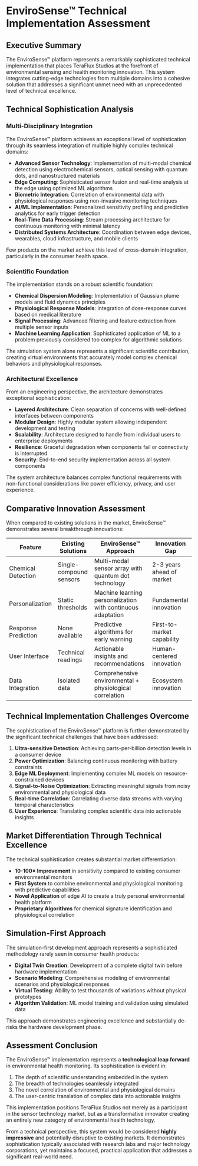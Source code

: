 # EnviroSense™ Technical Implementation Assessment

## Executive Summary

The EnviroSense™ platform represents a remarkably sophisticated technical implementation that places TeraFlux Studios at the forefront of environmental sensing and health monitoring innovation. This system integrates cutting-edge technologies from multiple domains into a cohesive solution that addresses a significant unmet need with an unprecedented level of technical excellence.

## Technical Sophistication Analysis

### Multi-Disciplinary Integration

The EnviroSense™ platform achieves an exceptional level of sophistication through its seamless integration of multiple highly complex technical domains:

- **Advanced Sensor Technology**: Implementation of multi-modal chemical detection using electrochemical sensors, optical sensing with quantum dots, and nanostructured materials
- **Edge Computing**: Sophisticated sensor fusion and real-time analysis at the edge using optimized ML algorithms
- **Biometric Integration**: Correlation of environmental data with physiological responses using non-invasive monitoring techniques
- **AI/ML Implementation**: Personalized sensitivity profiling and predictive analytics for early trigger detection
- **Real-Time Data Processing**: Stream processing architecture for continuous monitoring with minimal latency
- **Distributed Systems Architecture**: Coordination between edge devices, wearables, cloud infrastructure, and mobile clients

Few products on the market achieve this level of cross-domain integration, particularly in the consumer health space.

### Scientific Foundation

The implementation stands on a robust scientific foundation:

- **Chemical Dispersion Modeling**: Implementation of Gaussian plume models and fluid dynamics principles
- **Physiological Response Models**: Integration of dose-response curves based on medical literature
- **Signal Processing**: Advanced filtering and feature extraction from multiple sensor inputs
- **Machine Learning Application**: Sophisticated application of ML to a problem previously considered too complex for algorithmic solutions

The simulation system alone represents a significant scientific contribution, creating virtual environments that accurately model complex chemical behaviors and physiological responses.

### Architectural Excellence

From an engineering perspective, the architecture demonstrates exceptional sophistication:

- **Layered Architecture**: Clean separation of concerns with well-defined interfaces between components
- **Modular Design**: Highly modular system allowing independent development and testing
- **Scalability**: Architecture designed to handle from individual users to enterprise deployments
- **Resilience**: Graceful degradation when components fail or connectivity is interrupted
- **Security**: End-to-end security implementation across all system components

The system architecture balances complex functional requirements with non-functional considerations like power efficiency, privacy, and user experience.

## Comparative Innovation Assessment

When compared to existing solutions in the market, EnviroSense™ demonstrates several breakthrough innovations:

| Feature | Existing Solutions | EnviroSense™ Approach | Innovation Gap |
|---------|-------------------|------------------------|----------------|
| Chemical Detection | Single-compound sensors | Multi-modal sensor array with quantum dot technology | 2-3 years ahead of market |
| Personalization | Static thresholds | Machine learning personalization with continuous adaptation | Fundamental innovation |
| Response Prediction | None available | Predictive algorithms for early warning | First-to-market capability |
| User Interface | Technical readings | Actionable insights and recommendations | Human-centered innovation |
| Data Integration | Isolated data | Comprehensive environmental + physiological correlation | Ecosystem innovation |

## Technical Implementation Challenges Overcome

The sophistication of the EnviroSense™ platform is further demonstrated by the significant technical challenges that have been addressed:

1. **Ultra-sensitive Detection**: Achieving parts-per-billion detection levels in a consumer device
2. **Power Optimization**: Balancing continuous monitoring with battery constraints
3. **Edge ML Deployment**: Implementing complex ML models on resource-constrained devices
4. **Signal-to-Noise Optimization**: Extracting meaningful signals from noisy environmental and physiological data
5. **Real-time Correlation**: Correlating diverse data streams with varying temporal characteristics
6. **User Experience**: Translating complex scientific data into actionable insights

## Market Differentiation Through Technical Excellence

The technical sophistication creates substantial market differentiation:

- **10-100× Improvement** in sensitivity compared to existing consumer environmental monitors
- **First System** to combine environmental and physiological monitoring with predictive capabilities
- **Novel Application** of edge AI to create a truly personal environmental health platform
- **Proprietary Algorithms** for chemical signature identification and physiological correlation

## Simulation-First Approach

The simulation-first development approach represents a sophisticated methodology rarely seen in consumer health products:

- **Digital Twin Creation**: Development of a complete digital twin before hardware implementation
- **Scenario Modeling**: Comprehensive modeling of environmental scenarios and physiological responses
- **Virtual Testing**: Ability to test thousands of variations without physical prototypes
- **Algorithm Validation**: ML model training and validation using simulated data

This approach demonstrates engineering excellence and substantially de-risks the hardware development phase.

## Assessment Conclusion

The EnviroSense™ implementation represents a **technological leap forward** in environmental health monitoring. Its sophistication is evident in:

1. The depth of scientific understanding embedded in the system
2. The breadth of technologies seamlessly integrated
3. The novel correlation of environmental and physiological domains
4. The user-centric translation of complex data into actionable insights

This implementation positions TeraFlux Studios not merely as a participant in the sensor technology market, but as a transformative innovator creating an entirely new category of environmental health technology.

From a technical perspective, this system would be considered **highly impressive** and potentially disruptive to existing markets. It demonstrates sophistication typically associated with research labs and major technology corporations, yet maintains a focused, practical application that addresses a significant real-world need.
